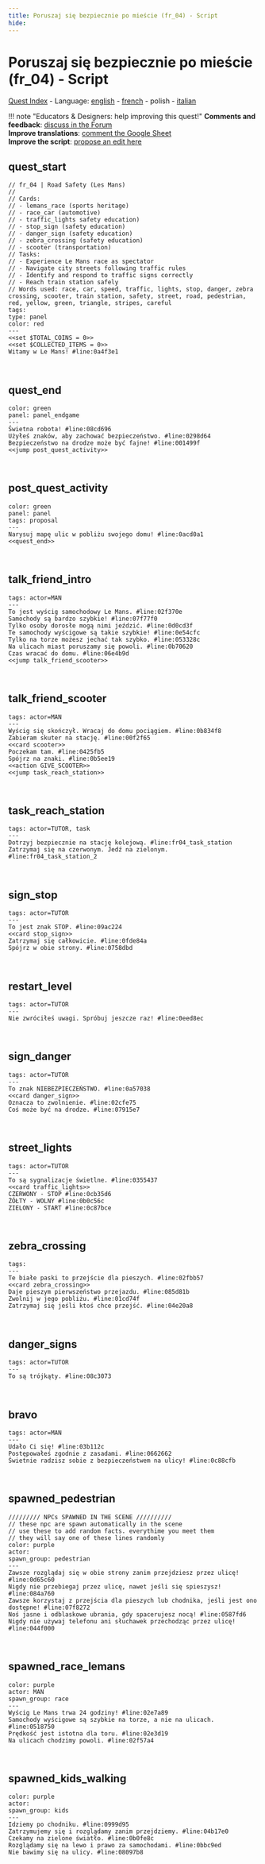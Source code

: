 ```yaml
---
title: Poruszaj się bezpiecznie po mieście (fr_04) - Script
hide:
---
```


# Poruszaj się bezpiecznie po mieście (fr_04) - Script
[Quest Index](./index.pl.md) - Language: [english](./fr_04-script.md) - [french](./fr_04-script.fr.md) - polish - [italian](./fr_04-script.it.md)

!!! note "Educators & Designers: help improving this quest!"
    **Comments and feedback**: [discuss in the Forum](https://antura.discourse.group/t/fr-04-road-safety-les-mans/40/1)  
    **Improve translations**: [comment the Google Sheet](https://docs.google.com/spreadsheets/d/1FPFOy8CHor5ArSg57xMuPAG7WM27-ecDOiU-OmtHgjw/edit?gid=1892167235#gid=1892167235)  
    **Improve the script**: [propose an edit here](https://github.com/vgwb/Antura/blob/main/Assets/_discover/_quests/FR_04%20Le%20Mans%20Streets/FR_04%20Le%20Mans%20Streets%20-%20Yarn%20Script.yarn)  

<a id="ys-node-quest-start"></a>
## quest_start

<div class="yarn-node" data-title="quest_start"><pre class="yarn-code" style="--node-color:red"><code><span class="yarn-header-dim">// fr_04 | Road Safety (Les Mans)</span>
<span class="yarn-header-dim">// </span>
<span class="yarn-header-dim">// Cards:</span>
<span class="yarn-header-dim">// - lemans_race (sports heritage)</span>
<span class="yarn-header-dim">// - race_car (automotive)</span>
<span class="yarn-header-dim">// - traffic_lights safety education)</span>
<span class="yarn-header-dim">// - stop_sign (safety education)</span>
<span class="yarn-header-dim">// - danger_sign (safety education)</span>
<span class="yarn-header-dim">// - zebra_crossing (safety education)</span>
<span class="yarn-header-dim">// - scooter (transportation)</span>
<span class="yarn-header-dim">// Tasks:</span>
<span class="yarn-header-dim">// - Experience Le Mans race as spectator</span>
<span class="yarn-header-dim">// - Navigate city streets following traffic rules</span>
<span class="yarn-header-dim">// - Identify and respond to traffic signs correctly</span>
<span class="yarn-header-dim">// - Reach train station safely</span>
<span class="yarn-header-dim">// Words used: race, car, speed, traffic, lights, stop, danger, zebra crossing, scooter, train station, safety, street, road, pedestrian, red, yellow, green, triangle, stripes, careful</span>
<span class="yarn-header-dim">tags:</span>
<span class="yarn-header-dim">type: panel</span>
<span class="yarn-header-dim">color: red</span>
<span class="yarn-header-dim">---</span>
<span class="yarn-cmd">&lt;&lt;set $TOTAL_COINS = 0&gt;&gt;</span>
<span class="yarn-cmd">&lt;&lt;set $COLLECTED_ITEMS = 0&gt;&gt;</span>
<span class="yarn-line">Witamy w Le Mans! <span class="yarn-meta">#line:0a4f3e1</span></span>

</code></pre></div>

<a id="ys-node-quest-end"></a>
## quest_end

<div class="yarn-node" data-title="quest_end"><pre class="yarn-code" style="--node-color:green"><code><span class="yarn-header-dim">color: green</span>
<span class="yarn-header-dim">panel: panel_endgame</span>
<span class="yarn-header-dim">---</span>
<span class="yarn-line">Świetna robota! <span class="yarn-meta">#line:08cd696 </span></span>
<span class="yarn-line">Użyłeś znaków, aby zachować bezpieczeństwo. <span class="yarn-meta">#line:0298d64 </span></span>
<span class="yarn-line">Bezpieczeństwo na drodze może być fajne! <span class="yarn-meta">#line:001499f </span></span>
<span class="yarn-cmd">&lt;&lt;jump post_quest_activity&gt;&gt;</span>

</code></pre></div>

<a id="ys-node-post-quest-activity"></a>
## post_quest_activity

<div class="yarn-node" data-title="post_quest_activity"><pre class="yarn-code" style="--node-color:green"><code><span class="yarn-header-dim">color: green</span>
<span class="yarn-header-dim">panel: panel</span>
<span class="yarn-header-dim">tags: proposal</span>
<span class="yarn-header-dim">---</span>
<span class="yarn-line">Narysuj mapę ulic w pobliżu swojego domu! <span class="yarn-meta">#line:0acd0a1 </span></span>
<span class="yarn-cmd">&lt;&lt;quest_end&gt;&gt;</span>

</code></pre></div>

<a id="ys-node-talk-friend-intro"></a>
## talk_friend_intro

<div class="yarn-node" data-title="talk_friend_intro"><pre class="yarn-code"><code><span class="yarn-header-dim">tags: actor=MAN</span>
<span class="yarn-header-dim">---</span>
<span class="yarn-line">To jest wyścig samochodowy Le Mans. <span class="yarn-meta">#line:02f370e </span></span>
<span class="yarn-line">Samochody są bardzo szybkie! <span class="yarn-meta">#line:07f77f0 </span></span>
<span class="yarn-line">Tylko osoby dorosłe mogą nimi jeździć. <span class="yarn-meta">#line:0d0cd3f </span></span>
<span class="yarn-line">Te samochody wyścigowe są takie szybkie! <span class="yarn-meta">#line:0e54cfc </span></span>
<span class="yarn-line">Tylko na torze możesz jechać tak szybko. <span class="yarn-meta">#line:053328c </span></span>
<span class="yarn-line">Na ulicach miast poruszamy się powoli. <span class="yarn-meta">#line:0b70620 </span></span>
<span class="yarn-line">Czas wracać do domu. <span class="yarn-meta">#line:06e4b9d </span></span>
<span class="yarn-cmd">&lt;&lt;jump talk_friend_scooter&gt;&gt;</span>

</code></pre></div>

<a id="ys-node-talk-friend-scooter"></a>
## talk_friend_scooter

<div class="yarn-node" data-title="talk_friend_scooter"><pre class="yarn-code"><code><span class="yarn-header-dim">tags: actor=MAN</span>
<span class="yarn-header-dim">---</span>
<span class="yarn-line">Wyścig się skończył. Wracaj do domu pociągiem. <span class="yarn-meta">#line:0b834f8 </span></span>
<span class="yarn-line">Zabieram skuter na stację. <span class="yarn-meta">#line:00f2f65 </span></span>
<span class="yarn-cmd">&lt;&lt;card scooter&gt;&gt;</span>
<span class="yarn-line">Poczekam tam. <span class="yarn-meta">#line:0425fb5 </span></span>
<span class="yarn-line">Spójrz na znaki. <span class="yarn-meta">#line:0b5ee19 </span></span>
<span class="yarn-cmd">&lt;&lt;action GIVE_SCOOTER&gt;&gt;</span>
<span class="yarn-cmd">&lt;&lt;jump task_reach_station&gt;&gt;</span>

</code></pre></div>

<a id="ys-node-task-reach-station"></a>
## task_reach_station

<div class="yarn-node" data-title="task_reach_station"><pre class="yarn-code"><code><span class="yarn-header-dim">tags: actor=TUTOR, task</span>
<span class="yarn-header-dim">---</span>
<span class="yarn-line">Dotrzyj bezpiecznie na stację kolejową. <span class="yarn-meta">#line:fr04_task_station</span></span>
<span class="yarn-line">Zatrzymaj się na czerwonym. Jedź na zielonym. <span class="yarn-meta">#line:fr04_task_station_2</span></span>

</code></pre></div>

<a id="ys-node-sign-stop"></a>
## sign_stop

<div class="yarn-node" data-title="sign_stop"><pre class="yarn-code"><code><span class="yarn-header-dim">tags: actor=TUTOR</span>
<span class="yarn-header-dim">---</span>
<span class="yarn-line">To jest znak STOP. <span class="yarn-meta">#line:09ac224 </span></span>
<span class="yarn-cmd">&lt;&lt;card stop_sign&gt;&gt;</span>
<span class="yarn-line">Zatrzymaj się całkowicie. <span class="yarn-meta">#line:0fde84a </span></span>
<span class="yarn-line">Spójrz w obie strony. <span class="yarn-meta">#line:0758dbd </span></span>


</code></pre></div>

<a id="ys-node-restart-level"></a>
## restart_level

<div class="yarn-node" data-title="restart_level"><pre class="yarn-code"><code><span class="yarn-header-dim">tags: actor=TUTOR</span>
<span class="yarn-header-dim">---</span>
<span class="yarn-line">Nie zwróciłeś uwagi. Spróbuj jeszcze raz! <span class="yarn-meta">#line:0eed8ec </span></span>

</code></pre></div>

<a id="ys-node-sign-danger"></a>
## sign_danger

<div class="yarn-node" data-title="sign_danger"><pre class="yarn-code"><code><span class="yarn-header-dim">tags: actor=TUTOR</span>
<span class="yarn-header-dim">---</span>
<span class="yarn-line">To znak NIEBEZPIECZEŃSTWO. <span class="yarn-meta">#line:0a57038 </span></span>
<span class="yarn-cmd">&lt;&lt;card danger_sign&gt;&gt;</span>
<span class="yarn-line">Oznacza to zwolnienie. <span class="yarn-meta">#line:02cfe75 </span></span>
<span class="yarn-line">Coś może być na drodze. <span class="yarn-meta">#line:07915e7 </span></span>

</code></pre></div>

<a id="ys-node-street-lights"></a>
## street_lights

<div class="yarn-node" data-title="street_lights"><pre class="yarn-code"><code><span class="yarn-header-dim">tags: actor=TUTOR</span>
<span class="yarn-header-dim">---</span>
<span class="yarn-line">To są sygnalizacje świetlne. <span class="yarn-meta">#line:0355437 </span></span>
<span class="yarn-cmd">&lt;&lt;card traffic_lights&gt;&gt;</span>
<span class="yarn-line">CZERWONY - STOP <span class="yarn-meta">#line:0cb35d6</span></span>
<span class="yarn-line">ŻÓŁTY - WOLNY <span class="yarn-meta">#line:0b0c56c </span></span>
<span class="yarn-line">ZIELONY - START <span class="yarn-meta">#line:0c87bce </span></span>

</code></pre></div>

<a id="ys-node-zebra-crossing"></a>
## zebra_crossing

<div class="yarn-node" data-title="zebra_crossing"><pre class="yarn-code"><code><span class="yarn-header-dim">tags:  </span>
<span class="yarn-header-dim">---</span>
<span class="yarn-line">Te białe paski to przejście dla pieszych. <span class="yarn-meta">#line:02fbb57 </span></span>
<span class="yarn-cmd">&lt;&lt;card zebra_crossing&gt;&gt;</span>
<span class="yarn-line">Daje pieszym pierwszeństwo przejazdu. <span class="yarn-meta">#line:085d81b </span></span>
<span class="yarn-line">Zwolnij w jego pobliżu. <span class="yarn-meta">#line:01cd74f </span></span>
<span class="yarn-line">Zatrzymaj się jeśli ktoś chce przejść. <span class="yarn-meta">#line:04e20a8 </span></span>

</code></pre></div>

<a id="ys-node-danger-signs"></a>
## danger_signs

<div class="yarn-node" data-title="danger_signs"><pre class="yarn-code"><code><span class="yarn-header-dim">tags: actor=TUTOR</span>
<span class="yarn-header-dim">---</span>
<span class="yarn-line">To są trójkąty. <span class="yarn-meta">#line:08c3073 </span></span>

</code></pre></div>

<a id="ys-node-bravo"></a>
## bravo

<div class="yarn-node" data-title="bravo"><pre class="yarn-code"><code><span class="yarn-header-dim">tags: actor=MAN</span>
<span class="yarn-header-dim">---</span>
<span class="yarn-line">Udało Ci się! <span class="yarn-meta">#line:03b112c </span></span>
<span class="yarn-line">Postępowałeś zgodnie z zasadami. <span class="yarn-meta">#line:0662662 </span></span>
<span class="yarn-line">Świetnie radzisz sobie z bezpieczeństwem na ulicy! <span class="yarn-meta">#line:0c88cfb </span></span>

</code></pre></div>

<a id="ys-node-spawned-pedestrian"></a>
## spawned_pedestrian

<div class="yarn-node" data-title="spawned_pedestrian"><pre class="yarn-code" style="--node-color:purple"><code><span class="yarn-header-dim">///////// NPCs SPAWNED IN THE SCENE //////////</span>
<span class="yarn-header-dim">// these npc are spawn automatically in the scene</span>
<span class="yarn-header-dim">// use these to add random facts. everythime you meet them</span>
<span class="yarn-header-dim">// they will say one of these lines randomly</span>
<span class="yarn-header-dim">color: purple</span>
<span class="yarn-header-dim">actor: </span>
<span class="yarn-header-dim">spawn_group: pedestrian </span>
<span class="yarn-header-dim">---</span>
<span class="yarn-line">Zawsze rozglądaj się w obie strony zanim przejdziesz przez ulicę! <span class="yarn-meta">#line:0d65c60 </span></span>
<span class="yarn-line">Nigdy nie przebiegaj przez ulicę, nawet jeśli się spieszysz! <span class="yarn-meta">#line:084a760 </span></span>
<span class="yarn-line">Zawsze korzystaj z przejścia dla pieszych lub chodnika, jeśli jest ono dostępne! <span class="yarn-meta">#line:07f8272 </span></span>
<span class="yarn-line">Noś jasne i odblaskowe ubrania, gdy spacerujesz nocą! <span class="yarn-meta">#line:0587fd6 </span></span>
<span class="yarn-line">Nigdy nie używaj telefonu ani słuchawek przechodząc przez ulicę! <span class="yarn-meta">#line:044f000 </span></span>

</code></pre></div>

<a id="ys-node-spawned-race-lemans"></a>
## spawned_race_lemans

<div class="yarn-node" data-title="spawned_race_lemans"><pre class="yarn-code" style="--node-color:purple"><code><span class="yarn-header-dim">color: purple</span>
<span class="yarn-header-dim">actor: MAN</span>
<span class="yarn-header-dim">spawn_group: race </span>
<span class="yarn-header-dim">---</span>
<span class="yarn-line">Wyścig Le Mans trwa 24 godziny! <span class="yarn-meta">#line:02e7a89 </span></span>
<span class="yarn-line">Samochody wyścigowe są szybkie na torze, a nie na ulicach. <span class="yarn-meta">#line:0518750 </span></span>
<span class="yarn-line">Prędkość jest istotna dla toru. <span class="yarn-meta">#line:02e3d19 </span></span>
<span class="yarn-line">Na ulicach chodzimy powoli. <span class="yarn-meta">#line:02f57a4 </span></span>

</code></pre></div>

<a id="ys-node-spawned-kids-walking"></a>
## spawned_kids_walking

<div class="yarn-node" data-title="spawned_kids_walking"><pre class="yarn-code" style="--node-color:purple"><code><span class="yarn-header-dim">color: purple</span>
<span class="yarn-header-dim">actor: </span>
<span class="yarn-header-dim">spawn_group: kids </span>
<span class="yarn-header-dim">---</span>
<span class="yarn-line">Idziemy po chodniku. <span class="yarn-meta">#line:0999d95 </span></span>
<span class="yarn-line">Zatrzymujemy się i rozglądamy zanim przejdziemy. <span class="yarn-meta">#line:04b17e0 </span></span>
<span class="yarn-line">Czekamy na zielone światło. <span class="yarn-meta">#line:0b0fe8c </span></span>
<span class="yarn-line">Rozglądamy się na lewo i prawo za samochodami. <span class="yarn-meta">#line:0bbc9ed </span></span>
<span class="yarn-line">Nie bawimy się na ulicy. <span class="yarn-meta">#line:08097b8 </span></span>

</code></pre></div>


